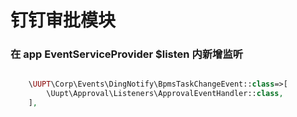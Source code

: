 # 钉钉审批模块


### 在 app EventServiceProvider $listen 内新增监听

```php

    \UUPT\Corp\Events\DingNotify\BpmsTaskChangeEvent::class=>[
        \Uupt\Approval\Listeners\ApprovalEventHandler::class,
    ],
```
